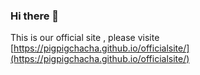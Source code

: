 ### Hi there 👋

This is our official site , please visite [https://pigpigchacha.github.io/officialsite/](https://pigpigchacha.github.io/officialsite/)
